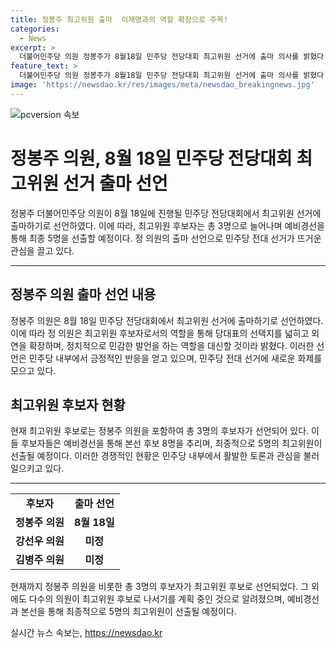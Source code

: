 ```yaml
---
title: 정봉주 최고위원 출마  이재명과의 역할 확장으로 주목!
categories:
  - News
excerpt: >
  더불어민주당 의원 정봉주가 8월18일 민주당 전당대회 최고위원 선거에 출마 의사를 밝혔다. 그는 이재명 전 대표와의 통화에서 대표 우산 아래서 이재명 덕을 보는 정치인들과 다르다며 정치적으로 민감한 발언을 피할 수밖에 없는 게 현실인데 원외에 있는 제가 그런 역할을 대신하겠다고 밝혔다. 최고위원 후보는 9명 이상일 경우 예비경선을 통해 본선 후보 8명을 선출하며, 본선에서 최종 5명을 선출한다.
feature_text: >
  더불어민주당 의원 정봉주가 8월18일 민주당 전당대회 최고위원 선거에 출마 의사를 밝혔다. 그는 이재명 전 대표와의 통화에서 대표 우산 아래서 이재명 덕을 보는 정치인들과 다르다며 정치적으로 민감한 발언을 피할 수밖에 없는 게 현실인데 원외에 있는 제가 그런 역할을 대신하겠다고 밝혔다. 최고위원 후보는 9명 이상일 경우 예비경선을 통해 본선 후보 8명을 선출하며, 본선에서 최종 5명을 선출한다.
image: 'https://newsdao.kr/res/images/meta/newsdao_breakingnews.jpg'
---
```


<p><img src="https://newsdao.kr/res/images/meta/newsdao_breakingnews.jpg" alt="pcversion 속보" /></p>

<h1>정봉주 의원, 8월 18일 민주당 전당대회 최고위원 선거 출마 선언</h1>

<p data-ke-size="size16">정봉주 더불어민주당 의원이 8월 18일에 진행될 민주당 전당대회에서 최고위원 선거에 출마하기로 선언하였다. 이에 따라, 최고위원 후보자는 총 3명으로 늘어나며 예비경선을 통해 최종 5명을 선출할 예정이다. 정 의원의 출마 선언으로 민주당 전대 선거가 뜨거운 관심을 끌고 있다.</p>

<hr>

<h2 data-ke-size="size26">정봉주 의원 출마 선언 내용</h2>

<p data-ke-size="size16">정봉주 의원은 8월 18일 민주당 전당대회에서 최고위원 선거에 출마하기로 선언하였다. 이에 따라 정 의원은 최고위원 후보자로서의 역할을 통해 당대표의 선택지를 넓히고 외연을 확장하며, 정치적으로 민감한 발언을 하는 역할을 대신할 것이라 밝혔다. 이러한 선언은 민주당 내부에서 긍정적인 반응을 얻고 있으며, 민주당 전대 선거에 새로운 화제를 모으고 있다.</p>

<h2 data-ke-size="size26">최고위원 후보자 현황</h2>

<p data-ke-size="size16">현재 최고위원 후보로는 정봉주 의원을 포함하여 총 3명의 후보자가 선언되어 있다. 이들 후보자들은 예비경선을 통해 본선 후보 8명을 추리며, 최종적으로 5명의 최고위원이 선출될 예정이다. 이러한 경쟁적인 현황은 민주당 내부에서 활발한 토론과 관심을 불러일으키고 있다.</p>

<hr>

<table>
  <tr>
    <td style="text-align: center; height: 17px;"><b>후보자</b></td>
    <td style="text-align: center; height: 17px;"><b>출마 선언</b></td>
  </tr>
  <tr>
    <td style="text-align: center; height: 17px;"><b>정봉주 의원</b></td>
    <td style="text-align: center; height: 17px;"><b>8월 18일</b></td>
  </tr>
  <tr>
    <td style="text-align: center; height: 17px;"><b>강선우 의원</b></td>
    <td style="text-align: center; height: 17px;"><b>미정</b></td>
  </tr>
  <tr>
    <td style="text-align: center; height: 17px;"><b>김병주 의원</b></td>
    <td style="text-align: center; height: 17px;"><b>미정</b></td>
  </tr>
</table>

<p data-ke-size="size16">현재까지 정봉주 의원을 비롯한 총 3명의 후보자가 최고위원 후보로 선언되었다. 그 외에도 다수의 의원이 최고위원 후보로 나서기를 계획 중인 것으로 알려졌으며, 예비경선과 본선을 통해 최종적으로 5명의 최고위원이 선출될 예정이다.</p>
실시간 뉴스 속보는, <a href="https://newsdao.kr" rel="dofollow">https://newsdao.kr</a>


